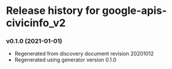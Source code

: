 # Release history for google-apis-civicinfo_v2

### v0.1.0 (2021-01-01)

* Regenerated from discovery document revision 20201012
* Regenerated using generator version 0.1.0

